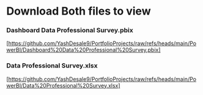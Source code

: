 # Download Both files to view
### Dashboard Data Professional Survey.pbix
[https://github.com/YashDesale9/PortfolioProjects/raw/refs/heads/main/PowerBI/Dashboard%20Data%20Professional%20Survey.pbix]
### Data Professional Survey.xlsx
[https://github.com/YashDesale9/PortfolioProjects/raw/refs/heads/main/PowerBI/Data%20Professional%20Survey.xlsx]
